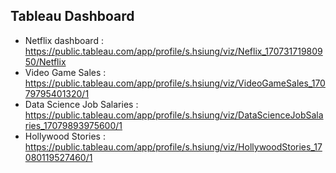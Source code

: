## Tableau Dashboard
- Netflix dashboard : https://public.tableau.com/app/profile/s.hsiung/viz/Neflix_17073171980950/Netflix
- Video Game Sales : https://public.tableau.com/app/profile/s.hsiung/viz/VideoGameSales_17079795401320/1
- Data Science Job Salaries : https://public.tableau.com/app/profile/s.hsiung/viz/DataScienceJobSalaries_17079893975600/1
- Hollywood Stories : https://public.tableau.com/app/profile/s.hsiung/viz/HollywoodStories_17080119527460/1
